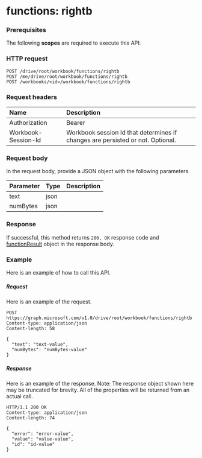 # functions: rightb


### Prerequisites
The following **scopes** are required to execute this API: 
### HTTP request
<!-- { "blockType": "ignored" } -->
```http
POST /drive/root/workbook/functions/rightb
POST /me/drive/root/workbook/functions/rightb
POST /workbooks/<id>/workbook/functions/rightb

```
### Request headers
| Name       | Description|
|:---------------|:----------|
| Authorization  | Bearer <code>|
| Workbook-Session-Id  | Workbook session Id that determines if changes are persisted or not. Optional.|

### Request body
In the request body, provide a JSON object with the following parameters.

| Parameter	   | Type	|Description|
|:---------------|:--------|:----------|
|text|json||
|numBytes|json||

### Response
If successful, this method returns `200, OK` response code and [functionResult](../resources/functionresult.md) object in the response body.

### Example
Here is an example of how to call this API.
##### Request
Here is an example of the request.
<!-- {
  "blockType": "request",
  "name": "functions_rightb"
}-->
```http
POST https://graph.microsoft.com/v1.0/drive/root/workbook/functions/rightb
Content-type: application/json
Content-length: 58

{
  "text": "text-value",
  "numBytes": "numBytes-value"
}
```

##### Response
Here is an example of the response. Note: The response object shown here may be truncated for brevity. All of the properties will be returned from an actual call.
<!-- {
  "blockType": "response",
  "truncated": true,
  "@odata.type": "microsoft.graph.functionResult"
} -->
```http
HTTP/1.1 200 OK
Content-type: application/json
Content-length: 74

{
  "error": "error-value",
  "value": "value-value",
  "id": "id-value"
}
```

<!-- uuid: 8fcb5dbc-d5aa-4681-8e31-b001d5168d79
2015-10-25 14:57:30 UTC -->
<!-- {
  "type": "#page.annotation",
  "description": "functions: rightb",
  "keywords": "",
  "section": "documentation",
  "tocPath": ""
}-->